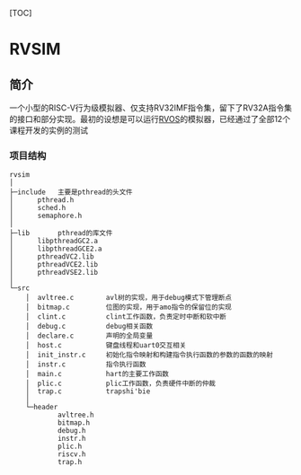 [TOC]

# RVSIM

## 简介

一个小型的RISC-V行为级模拟器、仅支持RV32IMF指令集，留下了RV32A指令集的接口和部分实现。最初的设想是可以运行[RVOS](https://github.com/plctlab/riscv-operating-system-mooc)的模拟器，已经通过了全部12个课程开发的实例的测试

### 项目结构

```
rvsim
│              
├─include	主要是pthread的头文件
│      pthread.h
│      sched.h
│      semaphore.h
│      
├─lib		pthread的库文件
│      libpthreadGC2.a
│      libpthreadGCE2.a
│      pthreadVC2.lib
│      pthreadVCE2.lib
│      pthreadVSE2.lib
│      
└─src
    │  avltree.c		avl树的实现，用于debug模式下管理断点
    │  bitmap.c			位图的实现，用于amo指令的保留位的实现
    │  clint.c			clint工作函数，负责定时中断和软中断
    │  debug.c			debug相关函数
    │  declare.c		声明的全局变量
    │  host.c			键盘线程和uart0交互相关
    │  init_instr.c		初始化指令映射和构建指令执行函数的参数的函数的映射
    │  instr.c			指令执行函数
    │  main.c			hart的主要工作函数
    │  plic.c			plic工作函数，负责硬件中断的仲裁
    │  trap.c			trapshi'bie
    │  
    └─header
            avltree.h
            bitmap.h
            debug.h
            instr.h
            plic.h
            riscv.h
            trap.h
```

